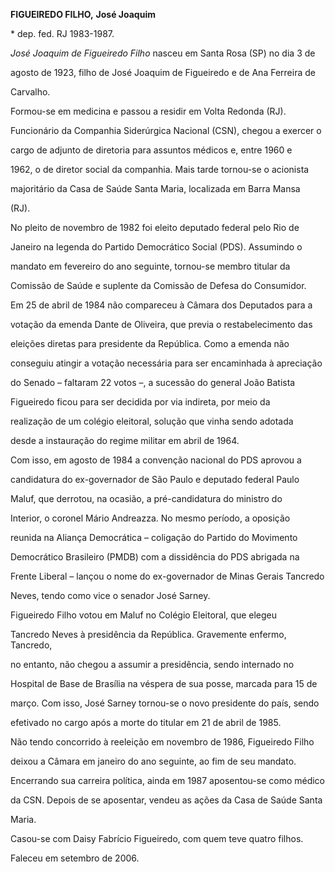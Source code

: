 **FIGUEIREDO FILHO,** **José Joaquim**



\* dep. fed. RJ 1983-1987.



*José Joaquim de Figueiredo Filho* nasceu em Santa Rosa (SP) no dia 3 de

agosto de 1923, filho de José Joaquim de Figueiredo e de Ana Ferreira de

Carvalho.



Formou-se em medicina e passou a residir em Volta Redonda (RJ).

Funcionário da Companhia Siderúrgica Nacional (CSN), chegou a exercer o

cargo de adjunto de diretoria para assuntos médicos e, entre 1960 e

1962, o de diretor social da companhia. Mais tarde tornou-se o acionista

majoritário da Casa de Saúde Santa Maria, localizada em Barra Mansa

(RJ).



No pleito de novembro de 1982 foi eleito deputado federal pelo Rio de

Janeiro na legenda do Partido Democrático Social (PDS). Assumindo o

mandato em fevereiro do ano seguinte, tornou-se membro titular da

Comissão de Saúde e suplente da Comissão de Defesa do Consumidor.



Em 25 de abril de 1984 não compareceu à Câmara dos Deputados para a

votação da emenda Dante de Oliveira, que previa o restabelecimento das

eleições diretas para presidente da República. Como a emenda não

conseguiu atingir a votação necessária para ser encaminhada à apreciação

do Senado – faltaram 22 votos –, a sucessão do general João Batista

Figueiredo ficou para ser decidida por via indireta, por meio da

realização de um colégio eleitoral, solução que vinha sendo adotada

desde a instauração do regime militar em abril de 1964.



Com isso, em agosto de 1984 a convenção nacional do PDS aprovou a

candidatura do ex-governador de São Paulo e deputado federal Paulo

Maluf, que derrotou, na ocasião, a pré-candidatura do ministro do

Interior, o coronel Mário Andreazza. No mesmo período, a oposição

reunida na Aliança Democrática – coligação do Partido do Movimento

Democrático Brasileiro (PMDB) com a dissidência do PDS abrigada na

Frente Liberal – lançou o nome do ex-governador de Minas Gerais Tancredo

Neves, tendo como vice o senador José Sarney.



Figueiredo Filho votou em Maluf no Colégio Eleitoral, que elegeu

Tancredo Neves à presidência da República. Gravemente enfermo, Tancredo,

no entanto, não chegou a assumir a presidência, sendo internado no

Hospital de Base de Brasília na véspera de sua posse, marcada para 15 de

março. Com isso, José Sarney tornou-se o novo presidente do país, sendo

efetivado no cargo após a morte do titular em 21 de abril de 1985.



Não tendo concorrido à reeleição em novembro de 1986, Figueiredo Filho

deixou a Câmara em janeiro do ano seguinte, ao fim de seu mandato.



Encerrando sua carreira política, ainda em 1987 aposentou-se como médico

da CSN. Depois de se aposentar, vendeu as ações da Casa de Saúde Santa

Maria.



Casou-se com Daisy Fabrício Figueiredo, com quem teve quatro filhos.



Faleceu em setembro de 2006.



